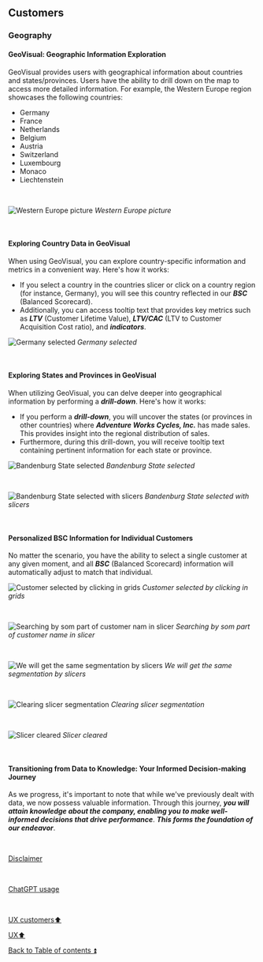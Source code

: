 ## Customers  

### Geography

#### GeoVisual: Geographic Information Exploration

GeoVisual provides users with geographical information about countries and states/provinces. Users have the ability to drill down on the map to access more detailed information. For example, the Western Europe region showcases the following countries:

- Germany
- France
- Netherlands
- Belgium
- Austria
- Switzerland
- Luxembourg
- Monaco
- Liechtenstein

<p><br></p>

![Western Europe picture](https://i.imgur.com/jkuygvf.png)
_Western Europe picture_

<p><br></p>

#### Exploring Country Data in GeoVisual

When using GeoVisual, you can explore country-specific information and metrics in a convenient way. Here's how it works:

- If you select a country in the countries slicer or click on a country region (for instance, Germany), you will see this country reflected in our **_BSC_** (Balanced Scorecard).
- Additionally, you can access tooltip text that provides key metrics such as **_LTV_** (Customer Lifetime Value), **_LTV/CAC_** (LTV to Customer Acquisition Cost ratio), and **_indicators_**.

![Germany selected](https://i.imgur.com/0DEjFwX.png)
_Germany selected_

<p><br></p>

#### Exploring States and Provinces in GeoVisual

When utilizing GeoVisual, you can delve deeper into geographical information by performing a **_drill-down_**. Here's how it works:

- If you perform a **_drill-down_**, you will uncover the states (or provinces in other countries) where **_Adventure Works Cycles, Inc._** has made sales. This provides insight into the regional distribution of sales.
- Furthermore, during this drill-down, you will receive tooltip text containing pertinent information for each state or province.

![Bandenburg State selected](https://i.imgur.com/CMZy3Xm.png)
_Bandenburg State selected_

<p><br></p>

![Bandenburg State selected with slicers](https://i.imgur.com/eay7Gnx.png)
_Bandenburg State selected with slicers_

<p><br></p>

#### Personalized BSC Information for Individual Customers

No matter the scenario, you have the ability to select a single customer at any given moment, and all **_BSC_** (Balanced Scorecard) information will automatically adjust to match that individual.

![Customer selected by clicking in grids](https://i.imgur.com/0hZvFgA.png)
_Customer selected by clicking in grids_

<p><br></p>

![Searching by som part of customer nam in slicer](https://i.imgur.com/KLnULh6.png)
_Searching by som part of customer name in slicer_

<p><br></p>

![We will get the same segmentation by slicers](https://i.imgur.com/Kc0vIdZ.png)
_We will get the same segmentation by slicers_

<p><br></p>

![Clearing slicer segmentation](https://i.imgur.com/L2zBZYy.png)
_Clearing slicer segmentation_

<p><br></p>

![Slicer cleared](https://i.imgur.com/eay7Gnx.png)
_Slicer cleared_

<p><br></p>

#### Transitioning from Data to Knowledge: Your Informed Decision-making Journey

As we progress, it's important to note that while we've previously dealt with data, we now possess valuable information. Through this journey, **_you will attain knowledge about the company, enabling you to make well-informed decisions that drive performance_**. **_This forms the foundation of our endeavor_**.

<p><br></p>

[Disclaimer](../DISCLAIMER.md)

<p><br></p> 

[ChatGPT usage](../CHATGPT_USAGE.md)  

<p><br></p>

[UX customers:arrow_up:](ux_customers.md) 

[UX:arrow_up:](ux.md)  

[Back to Table of contents :arrow_double_up:](../README.md)